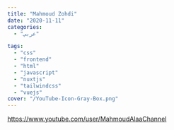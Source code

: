 ```yaml
---
title: "Mahmoud Zohdi"
date: "2020-11-11"
categories:
  - "عربي"

tags:
  - "css"
  - "frontend"
  - "html"
  - "javascript"
  - "nuxtjs"
  - "tailwindcss"
  - "vuejs"
cover: "/YouTube-Icon-Gray-Box.png"
---
```


https://www.youtube.com/user/MahmoudAlaaChannel
